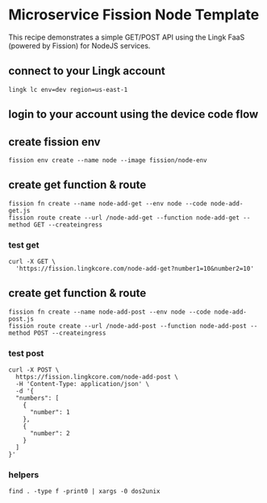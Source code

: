 # Microservice Fission Node Template

This recipe demonstrates a simple GET/POST API using the Lingk FaaS (powered by Fission) for NodeJS services.

## connect to your Lingk account
	lingk lc env=dev region=us-east-1

## login to your account using the device code flow

## create fission env
	fission env create --name node --image fission/node-env
	
## create get function & route
	fission fn create --name node-add-get --env node --code node-add-get.js
	fission route create --url /node-add-get --function node-add-get --method GET --createingress
	
### test get
	curl -X GET \
	  'https://fission.lingkcore.com/node-add-get?number1=10&number2=10' 
	  
## create get function & route
	fission fn create --name node-add-post --env node --code node-add-post.js
	fission route create --url /node-add-post --function node-add-post --method POST --createingress
	
### test post
	curl -X POST \
	  https://fission.lingkcore.com/node-add-post \
	  -H 'Content-Type: application/json' \
	  -d '{
	  "numbers": [
	  	{ 
	      "number": 1
	    },
	    {
	      "number": 2
	    }
	  ]
	}'


### helpers
	find . -type f -print0 | xargs -0 dos2unix
	
